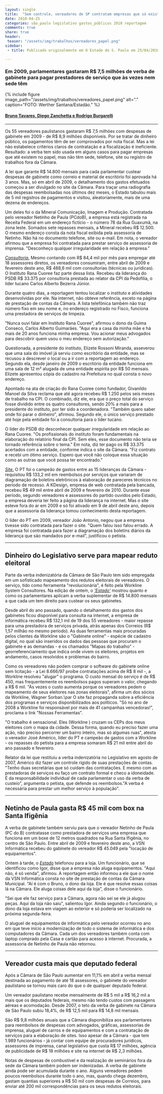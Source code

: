 ```yaml
---
layout: single
title:  "Sem controle, vereadores de SP contratam empresas que só existem no papel"
date: 2010-04-25 
categories: são_paulo legislativo gastos_públicos 2010 reportagem
comments: true
share: true
header:
 teaser: "/assets/img/trabalhos/vereadores_papel.png"
sidebar:
 - title: Publicado originalmente em O Estado de S. Paulo em 25/04/2010

---
```


<h3>Em 2009, parlamentares gastaram R$ 7,5 milhões de verba de gabinete para pagar prestadores de serviço que às vezes nem sede têm</h3>

{% include figure image_path="/assets/img/trabalhos/vereadores_papel.png" alt="." caption="FOTO: Werther Santana/Estadão." %}

<h4><u>Bruno Tavares, Diego Zanchetta e Rodrigo Burgarelli</u></h4>
<hr>
<p>Os 55 vereadores paulistanos gastaram R$ 7,5 milhões com despesas de gabinete em 2009 - de R$ 8,9 milhões disponíveis. Por se tratar de dinheiro público, os pagamentos têm de ser comprovados por nota fiscal. Mas a lei não estabelece critérios claros de contratação e a fiscalização é ineficiente. Resultado: a verba tem sido usada em alguns casos para pagar empresas que até existem no papel, mas não têm sede, telefone, site ou registro de trabalhos fora da Câmara.</p>
<p>A lei que garante R$ 14.800 mensais para cada parlamentar custear despesas de gabinete como correio e material de escritório foi aprovada há 3 anos. Mas, só em abril de 2009, o detalhamento dos gastos efetuados começou a ser divulgado no site da Câmara. Para traçar uma radiografia das despesas reembolsadas nos últimos dez meses, o Estado tabulou mais de 5 mil registros de pagamentos e visitou, aleatoriamente, mais de uma dezena de endereços.</p>
<p>Um deles foi o da Mineral Comunicação, Imagem e Produção. Contratada pelo vereador Netinho de Paula (PCdoB), a empresa está registrada na Receita Federal em um endereço fictício - o número 78 da Rua Guaxumã, na zona leste. Somados sete repasses mensais, a Mineral recebeu R$ 12.500. O mesmo endereço consta da nota fiscal exibida pela assessoria de Netinho. Não há no documento telefone, site ou e-mail. Em nota, o vereador afirmou que a empresa foi contratada para prestar serviço de assessoria de imprensa. "Desconheço qualquer irregularidade em relação à empresa."</p>
<p><u><i>Consultoria.</i></u> Mesmo contando com R$ 84,4 mil por mês para empregar até 18 assessores diretos, os vereadores consumiram, entre abril de 2009 e fevereiro deste ano, R$ 488,6 mil com consultorias (técnicas ou jurídicas). O Instituto Rana Cuoree faz parte dessa lista. Recebeu da liderança do PSDB R$ 33.375 por consultoria prestada ao relator da CPI da Pedofilia, o líder tucano Carlos Alberto Bezerra Júnior.</p>
<p>Durante quatro dias, a reportagem tentou localizar o instituto e atividades desenvolvidas por ele. Na internet, não obteve referência, exceto na página de prestação de contas da Câmara. A lista telefônica também não traz número fixo em seu nome e, no endereço registrado no Fisco, funciona uma prestadora de serviços de limpeza.</p>
<p>"Nunca ouvi falar em Instituto Rana Cuoree", afirmou o dono da Guima Conseco, Carlos Alberto Guimarães. "Aqui era a casa da minha mãe e há mais de 20 anos funciona minha empresa. Vou acionar meus advogados para descobrir quem usou o meu endereço sem autorização."</p>
<p>Questionada, a presidente do instituto, Elizete Rossoni Miranda, asseverou que uma sala do imóvel já serviu como escritório da entidade, mas se recusou a descrever o local ou a ir com a reportagem ao endereço. Segundo ela, desde janeiro de 2009 o escritório da entidade funciona em uma sala de 12 m² alugada de uma entidade espírita por R$ 50 mensais. Elizete apresentou cópia do cadastro na Prefeitura no qual consta o novo endereço.</p>
<p>Apontado na ata de criação do Rana Cuoree como fundador, Givanildo Manoel da Silva reclama que até agora recebeu R$ 1.250 pelos seis meses de trabalho na CPI. O combinado, diz ele, era que o preço total do serviço fosse dividido entre os quatro consultores, sendo 20% a mais para a presidente do instituto, por ter sido a coordenadora. "Também quero saber onde foi parar o dinheiro", afirmou. Segundo ele, o único serviço prestado até hoje pela entidade foi a consultoria para o líder tucano.</p>
<p>O líder do PSDB diz desconhecer qualquer irregularidade em relação ao Rana Cuoree. "Os profissionais do instituto foram fundamentais na elaboração do relatório final da CPI. Sem eles, esse documento não teria se tornado referência sobre o tema." Em nota, diz ter pago os R$ 33.375 acertados com a entidade, conforme indica o site da Câmara. "Fiz contrato e recebi um ótimo serviço. Espero que você não coloque essa situação como as outras que você possa ter encontrado."</p>
<p><u><i>Site.</i></u> O PT foi o campeão de gastos entre as 15 lideranças da Câmara - requisitou R$ 133,2 mil em reembolsos por serviços que variaram de diagramação de boletins eletrônicos à elaboração de pareceres técnicos no período de recesso. A KDesign, empresa de web contratada pela bancada, recebeu R$ 49 mil entre abril de 2009 e fevereiro de 2010. Durante esse período, segundo vereadores e assessores do partido ouvidos pelo Estado, a empresa deveria ter feito a página da liderança na internet. Mas o site esteve fora do ar em 2009 e só foi ativado em 9 de abril deste ano, depois que a assessoria da liderança tomou conhecimento desta reportagem.</p>
<p>O líder do PT em 2009, vereador João Antonio, negou que a empresa tivesse sido contratada para fazer o site. "Quem falou isso falou errado. A empresa foi contratada para fazer a diagramação dos boletins diários da liderança que são mandados por e-mail", justificou o petista.</p>
<hr>
<h2>Dinheiro do Legislativo serve para mapear reduto eleitoral</h2>
<p>Parte da verba indenizatória da Câmara de São Paulo tem sido empregada em um sofisticado mapeamento dos redutos eleitorais de vereadores. O serviço, tido como ferramenta "revolucionária", é feito pela Workline System Consultores. Na edição de ontem, o <u><i>'Estado'</i></u> mostrou quanto e como os parlamentares aplicam a verba suplementar de R$ 14.800 mensais a que cada um tem direito para custear os seus gabinetes.</p>
<p>Desde abril do ano passado, quando o detalhamento dos gastos dos gabinetes ficou disponível para consulta na internet, a empresa de informática recebeu R$ 132,1 mil de 19 dos 55 vereadores - maior repasse para uma prestadora de serviços privada, atrás apenas dos Correios (R$ 1,57 milhão no mesmo período). As duas ferramentas mais procuradas pelos clientes da Workline são o "Gabinete online" - espécie de cadastro digital, no qual são inseridos os dados das pessoas que procuram o gabinete e as demandas - e os chamados "Mapas do trabalho" - georreferenciamento que indica onde vivem os eleitores, projetos em andamento, casos resolvidos e problemas do bairro.</p>
<p>Como os vereadores não podem comprar o software do gabinete online sem licitação - a Lei 8.666/97 proíbe contratações acima de R$ 8 mil -, a Workline resolveu "alugar" o programa. O custo mensal do serviço é de R$ 450, mas frequentemente os reembolsos pagos superam o valor, chegando a R$ 6 mil. "Às vezes o custo aumenta porque os vereadores pedem o mapeamento de seus eleitores nas zonas eleitorais", afirma um dos sócios da Workline, Wagner Sorban.\par O site faz propaganda sobre a eficiência dos programas e serviços disponibilizados aos políticos. "Só no ano de 2008 a Workline foi responsável por mais de 41 campanhas vencedoras!", proclama o link "Nossas Ferramentas".</p>
<p>"O trabalho é sensacional. Eles (Workline ) cruzam os CEPs dos meus eleitores com o mapa da cidade. Dessa forma, quando eu preciso fazer uma ação, não preciso percorrer um bairro inteiro, mas só algumas ruas", atesta o vereador José Américo, líder do PT e campeão de gastos com a Workline - os repasses do petista para a empresa somaram R$ 21 mil entre abril do ano passado e fevereiro.</p>
<p>Relator da lei que restituiu a verba indenizatória no Legislativo em agosto de 2007, Américo diz fazer um controle rígido de suas prestações de contas. "Tenho duas secretárias que só cuidam das contratações. E mesmo com as prestadoras de serviços eu faço um contrato formal e checo a idoneidade. É da responsabilidade individual de cada parlamentar o uso da verba de custeio", argumenta o petista, que defende os reembolsos."A verba é necessária para prestar um melhor serviço à população".</p>
<hr>
<h2>Netinho de Paula gasta R$ 45 mil com box na Santa Ifigênia</h2>
<p>A verba de gabinete também serviu para que o vereador Netinho de Paula (PC do B) contratasse como prestadora de serviços uma empresa que funciona em um boxe de 12 metros quadrados na Rua Santa Ifigênia, no centro de São Paulo. Entre abril de 2009 e fevereiro deste ano, a VSN Informática recebeu do gabinete do vereador R$ 45.049 pela "locação de equipamentos".</p>
<p>Ontem à tarde, o <u><i>Estado</i></u> telefonou para a loja. Um funcionário, que se identificou como Igor, disse que a empresa não aluga equipamentos. "Aqui não, é só venda", afirmou. A reportagem então informou a ele que o nome da VSN Informática consta no site de prestação de contas da Câmara Municipal. "Aí é com o Bruno, o dono da loja. Ele é que resolve essas coisas lá na Câmara. Ele aluga coisas dele aqui da loja", disse o funcionário.</p>
<p>"Sei que ele faz serviço para a Câmara, agora não sei se ele já alugou peças. Aqui da loja não saiu", salientou Igor. Ainda segundo o funcionário, o dono da loja estava em viagem ao exterior e só poderia ser localizado na próxima segunda-feira.</p> 
<p>O aluguel de equipamentos de informática pelo vereador ocorreu no ano em que teve início a modernização de todo o sistema de informática e dos computadores da Câmara. Cada um dos vereadores também conta com laptop comprado pela Casa e cartão para acesso à internet. Procurada, a assessoria de Netinho de Paula não retornou. </p>
<hr>
<h2>Vereador custa mais que deputado federal</h2>
<p>Após a Câmara de São Paulo aumentar em 11,1% em abril a verba mensal destinada ao pagamento de até 18 assessores, o gabinete do vereador paulistano se tornou mais caro do que o de qualquer deputado federal.</p>
<p>Um vereador paulistano recebe mensalmente de R$ 5 mil a R$ 16,2 mil a mais que os deputados federais, mesmo não tendo custos com passagens aéreas e acomodação. Desde 2007, o teto da verba de gabinete na Câmara de São Paulo subiu 18,4%, de R$ 12,5 mil para R$ 14,8 mil mensais.</p>
<p>São R$ 9,8 milhões anuais que a Câmara disponibiliza aos parlamentares para reembolsos de despesas com advogados, gráficas, assessorias de imprensa, aluguel de carros e de equipamentos e com a contratação de serviços para a elaboração de sites. Isso apesar de a Câmara - que tem 1.989 funcionários - já contar com equipe de procuradores jurídicos, assessores de imprensa, canal legislativo que custa R$ 17 milhões, agência de publicidade de R$ 18 milhões e site na internet de R$ 2,3 milhões.</p>
<p>Notas de despesas de combustível e da realização de seminários fora da sede da Câmara também podem ser indenizadas. A verba de gabinete ainda pode ser acumulada durante o ano. Alguns vereadores pedem poucos reembolsos durante todo o ano, mas, quando chega dezembro, gastam quantias superiores a R$ 50 mil com despesas de Correios, para enviar até 200 mil correspondências para os seus redutos eleitorais.</p>
